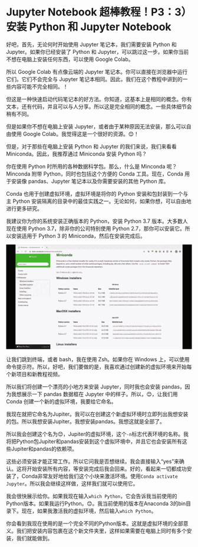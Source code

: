 # Jupyter Notebook 超棒教程！P3：3）安装 Python 和 Jupyter Notebook 

好吧，首先，无论何时开始使用 Jupyter 笔记本，我们需要安装 Python 和 Jupyter。如果你已经安装了 Python 和 Jupyter，可以跳过这一步。如果你当前不想在电脑上安装任何东西，可以使用 Google Colab。

所以 Google Colab 有点像云端的 Jupyter 笔记本。你可以直接在浏览器中运行它们。它们不会完全与 Jupyter 笔记本相同。因此，我们在这个教程中讲到的一些内容可能不完全相同。！[](img/24269f09b2e2abd266b25b0fac109bf2_1.png)

但这是一种快速启动代码笔记本的好方法。你知道，这基本上是相同的概念。你有文本，还有代码，并且可以与人分享。所以这是完全相同的概念。一些具体细节会稍有不同。

但是如果你不想在电脑上安装 Jupyter，或者由于某种原因无法安装，那么可以自由使用 Google Colab。我觉得这是一个很好的资源。😊！[](img/24269f09b2e2abd266b25b0fac109bf2_3.png)

但是，对于那些在电脑上安装 Python 和 Jupyter 的我们来说，我们来看看 Miniconda。因此，我推荐通过 Miniconda 安装 Python 吗？

你在使用 Python 时所用的各种数据科学包。那么，什么是 Minconda 呢？Minconda 附带 Python，同时也包括这个方便的 Conda 工具。现在，Conda 用于安装像 pandas、Jupyter 笔记本以及你需要安装的其他 Python 库。

Conda 也用于创建虚拟环境，虚拟环境是将你的 Python 安装和包封装到一个与主 Python 安装隔离的目录中的最佳实践之一。无论如何，如果你想，可以自由地进行更多研究。

我建议你为你的系统安装正确版本的 Python，安装 Python 3.7 版本。大多数人现在使用 Python 3.7，除非你的公司特别使用 Python 2.7，那你可以安装它。所以安装适用于 Python 3 的 Miniconda，然后在安装完成后。

![](img/24269f09b2e2abd266b25b0fac109bf2_5.png)

让我们跳到终端，或者 bash，我在使用 Zsh。如果你在 Windows 上，可以使用命令提示符。所以，好吧，我们要做的是，我喜欢通过创建新的虚拟环境来开始每个新项目和新教程视频。

所以我们将创建一个漂亮的小地方来安装 Jupyter，同时我也会安装 pandas，因为我想展示一下 pandas 数据框在 Jupyter 中的样子。所以，😊，让我们用 Conda 创建一个新的虚拟环境，我要给它命名。

我现在就把它命名为Jupiter。我可以在创建这个新虚拟环境时立即列出我想安装的包。所以我想安装Jupiter。我想安装pandas。我想这就是全部了。

所以我会创建这个名为😊，Jupiter的虚拟环境，这个`-n`标志代表环境的名称。我将把Python包Jupiter和pandas安装到这个虚拟环境中，并且它也会安装所有这些Jupiter和pandas的依赖项。

这些必须安装才能正常工作。所以它问我是否想继续。我会直接输入“yes”来确认。这将开始安装所有内容，等安装完成后我会回来。好的，看起来一切都成功安装了，Conda非常友好地给我们这个小块来激活环境。使用`Conda activate Jupyter`。所以我会继续这样做，这样我们就可以使用它。

我会很快展示给你。如果我现在输入`which Python`，它会告诉我当前使用的Python版本。如果我运行Python。😊。我当前使用的版本在Anaconda 3的bin目录下。现在，如果我激活我的虚拟环境，然后输入`which Python`。

你会看到我现在使用的是一个完全不同的Python版本。这就是虚拟环境的全部意义。我们把安装内容包裹在这个新文件夹里，这样如果需要在电脑上同时有多个安装，我们就能做到。

